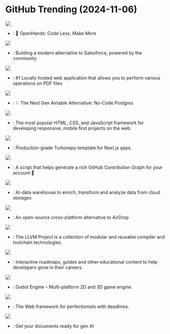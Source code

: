 # GitHub Trending (2024-11-06)

![](https://img.shields.io/badge/Python-New%20205-green?style=flat-square&logo=appveyor)
- [](https://github.comundefined): 🙌 OpenHands: Code Less, Make More

![](https://img.shields.io/badge/TypeScript-New%20278-green?style=flat-square&logo=appveyor)
- [](https://github.comundefined): Building a modern alternative to Salesforce, powered by the community.

![](https://img.shields.io/badge/Java-New%20117-green?style=flat-square&logo=appveyor)
- [](https://github.comundefined): #1 Locally hosted web application that allows you to perform various operations on PDF files

![](https://img.shields.io/badge/TypeScript-New%20268-green?style=flat-square&logo=appveyor)
- [](https://github.comundefined): ✨ The Next Gen Airtable Alternative: No-Code Postgres

![](https://img.shields.io/badge/JavaScript-New%2011-green?style=flat-square&logo=appveyor)
- [](https://github.comundefined): The most popular HTML, CSS, and JavaScript framework for developing responsive, mobile first projects on the web.

![](https://img.shields.io/badge/TypeScript-New%20146-green?style=flat-square&logo=appveyor)
- [](https://github.comundefined): Production-grade Turborepo template for Next.js apps.

![](https://img.shields.io/badge/Python-New%20154-green?style=flat-square&logo=appveyor)
- [](https://github.comundefined): A script that helps generate a rich GitHub Contribution Graph for your account 🤖

![](https://img.shields.io/badge/Python-New%20253-green?style=flat-square&logo=appveyor)
- [](https://github.comundefined): AI-data warehouse to enrich, transform and analyze data from cloud storages

![](https://img.shields.io/badge/Dart-New%20318-green?style=flat-square&logo=appveyor)
- [](https://github.comundefined): An open-source cross-platform alternative to AirDrop

![](https://img.shields.io/badge/LLVM-New%2035-green?style=flat-square&logo=appveyor)
- [](https://github.comundefined): The LLVM Project is a collection of modular and reusable compiler and toolchain technologies.

![](https://img.shields.io/badge/TypeScript-New%20343-green?style=flat-square&logo=appveyor)
- [](https://github.comundefined): Interactive roadmaps, guides and other educational content to help developers grow in their careers.

![](https://img.shields.io/badge/C%2B%2B-New%2044-green?style=flat-square&logo=appveyor)
- [](https://github.comundefined): Godot Engine – Multi-platform 2D and 3D game engine

![](https://img.shields.io/badge/Python-New%20427-green?style=flat-square&logo=appveyor)
- [](https://github.comundefined): The Web framework for perfectionists with deadlines.

![](https://img.shields.io/badge/Python-New%20871-green?style=flat-square&logo=appveyor)
- [](https://github.comundefined): Get your documents ready for gen AI

